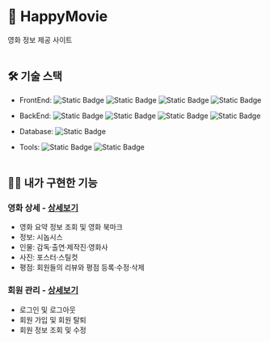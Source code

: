 # 🎥 HappyMovie
영화 정보 제공 사이트<br><br>

## 🛠️ 기술 스택
- FrontEnd: 
![Static Badge](https://img.shields.io/badge/HTML5-E34F26?logo=html5&logoColor=white)
![Static Badge](https://img.shields.io/badge/CSS3-1572B6?logo=css3&logoColor=white)
![Static Badge](https://img.shields.io/badge/JavaScript-F7DF1E?logo=javascript&logoColor=black)
![Static Badge](https://img.shields.io/badge/jQuery-0769AD?logo=jquery&logoColor=white)

- BackEnd: 
![Static Badge](https://img.shields.io/badge/JAVA%2011-%23F80000?logo=oracle&logoColor=white)
![Static Badge](https://img.shields.io/badge/Spring%20MVC-6DB33F?logo=spring&logoColor=white)
![Static Badge](https://img.shields.io/badge/MyBatis-d40000)
![Static Badge](https://img.shields.io/badge/JSP%2FJSTL-%236DB33F)

- Database: 
![Static Badge](https://img.shields.io/badge/MySQL%208.0-4479A1?logo=mysql&logoColor=white)

- Tools: 
![Static Badge](https://img.shields.io/badge/STS3-6DB33F?logo=spring&logoColor=white)
![Static Badge](https://img.shields.io/badge/GitHub-181717?logo=github&logoColor=white)
<br><br>

## 🙋‍♀️ 내가 구현한 기능
### 영화 상세 - [상세보기](https://github.com/subin4591/happymovie/wiki/%EA%B8%B0%EB%8A%A5-%EC%86%8C%EA%B0%9C-(%EC%98%81%ED%99%94-%EC%83%81%EC%84%B8))
- 영화 요약 정보 조회 및 영화 북마크
- 정보: 시놉시스
- 인물: 감독·출연·제작진·영화사
- 사진: 포스터·스틸컷
- 평점: 회원들의 리뷰와 평점 등록·수정·삭제
### 회원 관리 - [상세보기](https://github.com/subin4591/happymovie/wiki/%EA%B8%B0%EB%8A%A5-%EC%86%8C%EA%B0%9C-(%ED%9A%8C%EC%9B%90-%EA%B4%80%EB%A6%AC))
- 로그인 및 로그아웃
- 회원 가입 및 회원 탈퇴
- 회원 정보 조회 및 수정
